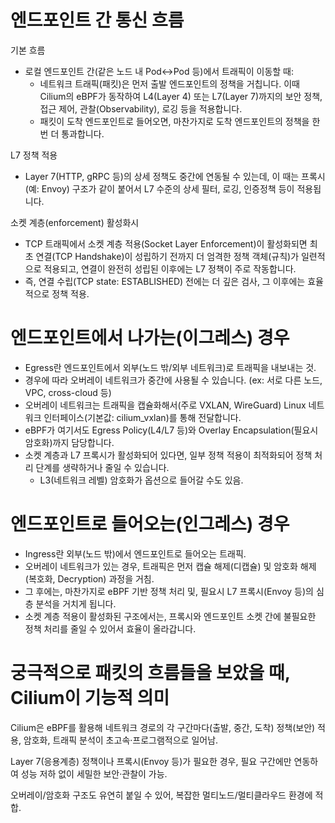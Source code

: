# 엔드포인트 간 통신 흐름
기본 흐름
* 로컬 엔드포인트 간(같은 노드 내 Pod↔Pod 등)에서 트래픽이 이동할 때:
	* 네트워크 트래픽(패킷)은 먼저 출발 엔드포인트의 정책을 거칩니다. 이때 Cilium의 eBPF가 동작하여 L4(Layer 4) 또는 L7(Layer 7)까지의 보안 정책, 접근 제어, 관찰(Observability), 로깅 등을 적용합니다.
	* 패킷이 도착 엔드포인트로 들어오면, 마찬가지로 도착 엔드포인트의 정책을 한 번 더 통과합니다.

L7 정책 적용
* Layer 7(HTTP, gRPC 등)의 상세 정책도 중간에 연동될 수 있는데, 이 때는 프록시(예: Envoy) 구조가 같이 붙어서 L7 수준의 상세 필터, 로깅, 인증정책 등이 적용됩니다.

소켓 계층(enforcement) 활성화시
* TCP 트래픽에서 소켓 계층 적용(Socket Layer Enforcement)이 활성화되면 최초 연결(TCP Handshake)이 성립하기 전까지 더 엄격한 정책 객체(규칙)가 일련적으로 적용되고, 연결이 완전히 성립된 이후에는 L7 정책이 주로 작동합니다.
* 즉, 연결 수립(TCP state: ESTABLISHED) 전에는 더 깊은 검사, 그 이후에는 효율적으로 정책 적용.

# 엔드포인트에서 나가는(이그레스) 경우
* Egress란 엔드포인트에서 외부(노드 밖/외부 네트워크)로 트래픽을 내보내는 것.
* 경우에 따라 오버레이 네트워크가 중간에 사용될 수 있습니다. (ex: 서로 다른 노드, VPC, cross-cloud 등)
* 오버레이 네트워크는 트래픽을 캡슐화해서(주로 VXLAN, WireGuard) Linux 네트워크 인터페이스(기본값: cilium_vxlan)를 통해 전달합니다.
* eBPF가 여기서도 Egress Policy(L4/L7 등)와 Overlay Encapsulation(필요시 암호화)까지 담당합니다.
* 소켓 계층과 L7 프록시가 활성화되어 있다면, 일부 정책 적용이 최적화되어 정책 처리 단계를 생략하거나 줄일 수 있습니다.
	* L3(네트워크 레벨) 암호화가 옵션으로 들어갈 수도 있음.
	
# 엔드포인트로 들어오는(인그레스) 경우
* Ingress란 외부(노드 밖)에서 엔드포인트로 들어오는 트래픽.
* 오버레이 네트워크가 있는 경우, 트래픽은 먼저 캡슐 해제(디캡슐) 및 암호화 해제(복호화, Decryption) 과정을 거침.
* 그 후에는, 마찬가지로 eBPF 기반 정책 처리 및, 필요시 L7 프록시(Envoy 등)의 심층 분석을 거치게 됩니다.
* 소켓 계층 적용이 활성화된 구조에서는, 프록시와 엔드포인트 소켓 간에 불필요한 정책 처리를 줄일 수 있어서 효율이 올라갑니다.

# 궁극적으로 패킷의 흐름들을 보았을 때, Cilium이 기능적 의미
Cilium은 eBPF를 활용해 네트워크 경로의 각 구간마다(출발, 중간, 도착) 정책(보안) 적용, 암호화, 트래픽 분석이 초고속·프로그램적으로 일어남.

Layer 7(응용계층) 정책이나 프록시(Envoy 등)가 필요한 경우, 필요 구간에만 연동하여 성능 저하 없이 세밀한 보안·관찰이 가능.

오버레이/암호화 구조도 유연히 붙일 수 있어, 복잡한 멀티노드/멀티클라우드 환경에 적합.
